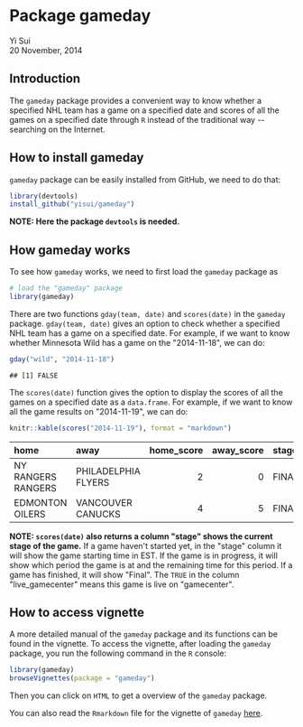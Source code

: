# Package gameday
Yi Sui  
20 November, 2014  

## Introduction

The `gameday` package provides a convenient way to know whether a specified NHL team has a 
game on a specified date and scores of all the games on a specified date through `R` 
instead of the traditional way -- searching on the Internet.

## How to install gameday

`gameday` package can be easily installed from GitHub, we need to do that:

```r
library(devtools)
install_github("yisui/gameday")
```

__NOTE: Here the package `devtools` is needed.__

## How gameday works

To see how `gameday` works, we need to first load the `gameday` package as

```r
# load the "gameday" package 
library(gameday)
```

There are two functions `gday(team, date)` and `scores(date)` in the `gameday` package. 
`gday(team, date)` gives an option to check whether a specified NHL team has a 
game on a specified date. For example, if we want to know whether Minnesota Wild has a 
game on the "2014-11-18", we can do:

```r
gday("wild", "2014-11-18")
```

```
## [1] FALSE
```

The `scores(date)` function gives the option to display the scores of all the games 
on a specified date as a `data.frame`. For example, if we want to know all the game 
results on "2014-11-19", we can do:

```r
knitr::kable(scores("2014-11-19"), format = "markdown")
```



|home               |away                | home_score| away_score|stage |live_gamecenter |
|:------------------|:-------------------|----------:|----------:|:-----|:---------------|
|NY RANGERS RANGERS |PHILADELPHIA FLYERS |          2|          0|FINAL |TRUE            |
|EDMONTON OILERS    |VANCOUVER CANUCKS   |          4|          5|FINAL |TRUE            |

__NOTE: `scores(date)` also returns a column "stage" shows the current 
stage of the game.__ If a game haven't 
started yet, in the "stage" column it will show the game starting time in EST. If the 
game is in progress, it will show which period the game is at and the remaining time for
this period. If a game has finished, it will show "Final". The `TRUE` in the column 
"live_gamecenter" means this game is live on "gamecenter".


## How to access vignette

A more detailed manual of the `gameday` package and its functions can be found in the 
vignette. To access the vignette, after loading the `gameday` package, you run the 
following command in the `R` console:

```r
library(gameday)
browseVignettes(package = "gameday")
```

Then you can click on `HTML` to get a overview of the `gameday` package.

You can also read the `Rmarkdown` file for the vignette of `gameday` [here](https://github.com/yisui/gameday/blob/master/vignettes/overview.Rmd).

